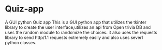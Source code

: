# Quiz-app
A GUI python Quiz app 
This is a GUI python app that utilizes the tkinter library to create the user interface,utilizes an api from Open trivia DB and uses the random module to randomize the choices.
it also uses the requests library to send http/1.1 requests extremely easily and also uses severl python classes.
